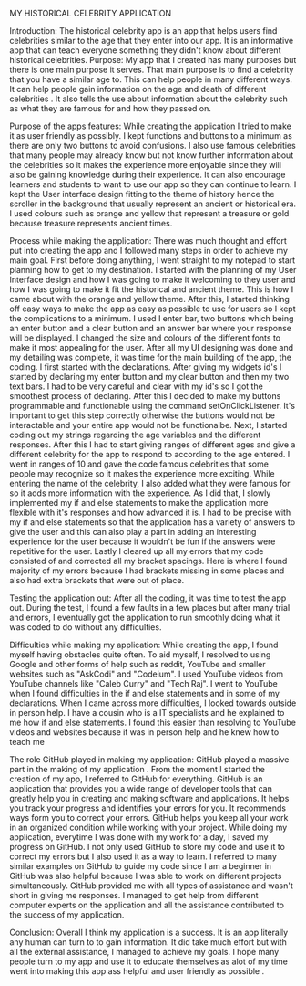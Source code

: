 MY HISTORICAL CELEBRITY APPLICATION

Introduction:
The historical celebrity app is an app that helps users find celebrities similar to the age that they enter into our app. It is an informative app that can teach everyone something they didn't know about different historical celebrities.
Purpose:
My app that I created has many purposes but there is one main purpose it serves. That main purpose is to find a celebrity that you have a similar age to. This can help people in many different ways. It can help people gain information on the age and death of different celebrities . It also tells the use about information about the celebrity such as what they are famous for and how they passed on.

Purpose of the apps features:
While creating the application I tried to make it as user friendly as possibly. I kept functions and buttons to a minimum as there are only two buttons to avoid confusions. I also use famous celebrities that many people may already know but not know further information about the celebrities so it makes the experience more enjoyable since they will also be gaining knowledge during their experience. It can also encourage learners and students to want to use our app so they can continue to learn. I kept the User interface design fitting to the theme of history hence the scroller in the background that usually represent an ancient or historical era. I used colours such as orange and yellow that represent a treasure or gold because treasure represents ancient times. 


Process while making the application:
There was much thought and effort put into creating the app and I followed many steps in order to achieve my main goal. First before doing anything, I went straight to my notepad to start planning how to get to my destination. I started with the planning of my User Interface design and how I was going to make it welcoming to they user and how I was going to make it fit the historical and ancient theme. This is how I came about with the orange and yellow theme. After this, I started thinking off easy ways to make the app as easy as possible to use for users so I kept the complications to a minimum. I used I enter bar, two buttons which being an enter button and a clear button and an answer bar where your response will be displayed. I changed the size and colours of the different fonts to make it most appealing for the user. After all my UI designing was done and my detailing was complete, it was time for the main building of the app, the coding. I first started with the declarations. After giving my widgets id's I started by declaring my enter button and my clear button and then my two text bars. I had to be very careful and clear with my id's so I got the smoothest process of declaring. After this I decided to make my buttons programmable and functionable using the command setOnClickListener. It's important to get this step correctly otherwise the buttons would not be interactable and your entire app would not be functionalbe. Next, I started coding out my strings regarding the age variables and the different responses. After this I had to start giving ranges of different ages and give a different celebrity for the app to respond to according to the age entered. I went in ranges of 10 and gave the code famous celebrities that some people may recognize so it makes the experience more exciting. While entering the name of the celebrity, I also added what they were famous for so it adds more information with the experience. As I did that, I slowly implemented my if and else statements to make the application more flexible with it's responses and how advanced it is. I had to be precise with my if and else statements so that the application has a variety of answers to give the user and this can also play a part in adding an interesting experience for the user because it wouldn't be fun if the answers were repetitive for the user. Lastly I cleared up all my errors that my code consisted of and corrected all my bracket spacings. Here is where I found majority of my errors because I had brackets missing in some places and also had extra brackets that were out of place.


 


Testing the application out:
After all the coding, it was time to test the app out. During the test, I found a few faults in a few places but after many trial and errors, I eventually got the application to run smoothly doing what it was coded to do without any difficulties.


Difficulties while making my application:
While creating the app, I found myself having obstacles quite often. To aid myself, I resolved to using Google and other forms of help such as reddit, YouTube and smaller websites such as "AskCodi" and "Codeium". I used YouTube videos from YouTube channels like "Caleb Curry" and "Tech Raj". I went to YouTube when I found difficulties in the if and else statements and in some of my declarations. When I came across more difficulties, I looked towards outside in person help. I have a cousin who is a IT specialists and he explained to me how if and else statements. I found this easier than resolving to YouTube videos and websites because it was in person help and he knew how to teach me

The role GitHub played in making my application:
GitHub played a massive part in the making of my application . From the moment I started the creation of my app, I referred to GitHub for everything. GitHub is an application that provides you a wide range of developer tools that can greatly help you in creating and making software and applications. It helps you track your progress and identifies your errors for you. It recommends ways form you to correct your errors. GitHub helps you keep all your work in an organized condition while working with your project. While doing my application, everytime I was done with my work for a day, I saved my progress on GitHub. I not only used GitHub to store my code and use it to correct my errors but I also used it as a way to learn. I referred to many similar examples on GitHub to guide my code since I am a beginner in GitHub was also helpful because I was able to work on different projects simultaneously. GitHub provided me with all types of assistance and wasn't short in giving me responses. I managed to get help from different computer experts on the application and all the assistance contributed to the success of my application.
 



Conclusion:
 Overall I think my application is a success. It is an app literally any human can turn to to gain information. It did take much effort but with all the external assistance, I managed to achieve my goals. I hope many people turn to my app and use it to educate themselves as alot of my time went into making this app ass helpful and user friendly as possible .
 
